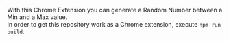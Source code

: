 With this Chrome Extension you can generate a Random Number between a Min and a Max value. <br/>
In order to get this repository work as a Chrome extension, execute `npm run build`.
